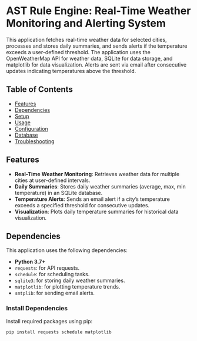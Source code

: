# AST Rule Engine: Real-Time Weather Monitoring and Alerting System

This application fetches real-time weather data for selected cities, processes and stores daily summaries, and sends alerts if the temperature exceeds a user-defined threshold. The application uses the OpenWeatherMap API for weather data, SQLite for data storage, and matplotlib for data visualization. Alerts are sent via email after consecutive updates indicating temperatures above the threshold.

## Table of Contents
- [Features](#features)
- [Dependencies](#dependencies)
- [Setup](#setup)
- [Usage](#usage)
- [Configuration](#configuration)
- [Database](#database)
- [Troubleshooting](#troubleshooting)

## Features
- **Real-Time Weather Monitoring**: Retrieves weather data for multiple cities at user-defined intervals.
- **Daily Summaries**: Stores daily weather summaries (average, max, min temperature) in an SQLite database.
- **Temperature Alerts**: Sends an email alert if a city’s temperature exceeds a specified threshold for consecutive updates.
- **Visualization**: Plots daily temperature summaries for historical data visualization.

## Dependencies

This application uses the following dependencies:

- **Python 3.7+**
- `requests`: for API requests.
- `schedule`: for scheduling tasks.
- `sqlite3`: for storing daily weather summaries.
- `matplotlib`: for plotting temperature trends.
- `smtplib`: for sending email alerts.

### Install Dependencies

Install required packages using pip:

```bash
pip install requests schedule matplotlib
